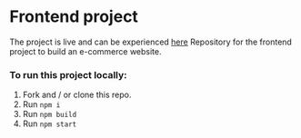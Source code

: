 # Frontend project

The project is live and can be experienced [here](https://lrharlekin.github.io/fs17-frontend/)
Repository for the frontend project to build an e-commerce website.

### To run this project locally:

1. Fork and / or clone this repo.
1. Run `npm i`
1. Run `npm build`
1. Run `npm start`
